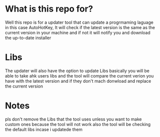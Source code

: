 # What is this repo for?
Well this repo is for a updater tool that can update a progrmaming laguage in this case AutoHotKey, It will check if the latest version is the same as the current version in your machine and if not it will notify you and download the up-to-date installer

# Libs
The updater will also have the option to update Libs basically you will be able to take ahk users libs and the tool will compare the current verion you have with the latest version and if they don't mach donwload and replace the current version

# Notes
pls don't remove the Libs that the tool uses unless you want to make custom ones because the tool will not work also the tool will be checking the default libs incase i updatede them
